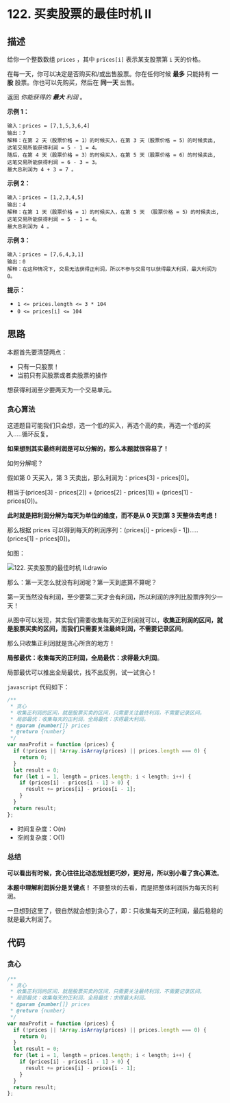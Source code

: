 # 122. 买卖股票的最佳时机 II

## 描述

给你一个整数数组 `prices` ，其中 `prices[i]` 表示某支股票第 `i` 天的价格。

在每一天，你可以决定是否购买和/或出售股票。你在任何时候 **最多** 只能持有 **一股** 股票。你也可以先购买，然后在 **同一天** 出售。

返回 *你能获得的 **最大** 利润* 。

 

**示例 1：**

```
输入：prices = [7,1,5,3,6,4]
输出：7
解释：在第 2 天（股票价格 = 1）的时候买入，在第 3 天（股票价格 = 5）的时候卖出, 这笔交易所能获得利润 = 5 - 1 = 4。
随后，在第 4 天（股票价格 = 3）的时候买入，在第 5 天（股票价格 = 6）的时候卖出, 这笔交易所能获得利润 = 6 - 3 = 3。
最大总利润为 4 + 3 = 7 。
```

**示例 2：**

```
输入：prices = [1,2,3,4,5]
输出：4
解释：在第 1 天（股票价格 = 1）的时候买入，在第 5 天 （股票价格 = 5）的时候卖出, 这笔交易所能获得利润 = 5 - 1 = 4。
最大总利润为 4 。
```

**示例 3：**

```
输入：prices = [7,6,4,3,1]
输出：0
解释：在这种情况下, 交易无法获得正利润，所以不参与交易可以获得最大利润，最大利润为 0。
```

 

**提示：**

- `1 <= prices.length <= 3 * 104`
- `0 <= prices[i] <= 104`

## 思路

本题首先要清楚两点：

- 只有一只股票！
- 当前只有买股票或者卖股票的操作

想获得利润至少要两天为一个交易单元。

### 贪心算法

这道题目可能我们只会想，选一个低的买入，再选个高的卖，再选一个低的买入.....循环反复。

**如果想到其实最终利润是可以分解的，那么本题就很容易了！**

如何分解呢？

假如第 0 天买入，第 3 天卖出，那么利润为：prices[3] - prices[0]。

相当于(prices[3] - prices[2]) + (prices[2] - prices[1]) + (prices[1] - prices[0])。

**此时就是把利润分解为每天为单位的维度，而不是从 0 天到第 3 天整体去考虑！**

那么根据 prices 可以得到每天的利润序列：(prices[i] - prices[i - 1]).....(prices[1] - prices[0])。

如图：

![122. 买卖股票的最佳时机 II.drawio](https://qiniucloud.qishilong.space/images/202409192020899.svg)

那么：第一天怎么就没有利润呢？第一天到底算不算呢？

第一天当然没有利润，至少要第二天才会有利润，所以利润的序列比股票序列少一天！

从图中可以发现，其实我们需要收集每天的正利润就可以，**收集正利润的区间，就是股票买卖的区间，而我们只需要关注最终利润，不需要记录区间**。

那么只收集正利润就是贪心所贪的地方！

**局部最优：收集每天的正利润，全局最优：求得最大利润**。

局部最优可以推出全局最优，找不出反例，试一试贪心！

`javascript` 代码如下：

```js
/**
 * 贪心
 * 收集正利润的区间，就是股票买卖的区间，只需要关注最终利润，不需要记录区间。
 * 局部最优：收集每天的正利润，全局最优：求得最大利润。
 * @param {number[]} prices
 * @return {number}
 */
var maxProfit = function (prices) {
  if (!prices || !Array.isArray(prices) || prices.length === 0) {
    return 0;
  }
  let result = 0;
  for (let i = 1, length = prices.length; i < length; i++) {
    if (prices[i] - prices[i - 1] > 0) {
      result += prices[i] - prices[i - 1];
    }
  }
  return result;
};
```

- 时间复杂度：O(n)
- 空间复杂度：O(1)

### 总结

**可以看出有时候，贪心往往比动态规划更巧妙，更好用，所以别小看了贪心算法**。

**本题中理解利润拆分是关键点！** 不要整块的去看，而是把整体利润拆为每天的利润。

一旦想到这里了，很自然就会想到贪心了，即：只收集每天的正利润，最后稳稳的就是最大利润了。

## 代码

### 贪心

```js
/**
 * 贪心
 * 收集正利润的区间，就是股票买卖的区间，只需要关注最终利润，不需要记录区间。
 * 局部最优：收集每天的正利润，全局最优：求得最大利润。
 * @param {number[]} prices
 * @return {number}
 */
var maxProfit = function (prices) {
  if (!prices || !Array.isArray(prices) || prices.length === 0) {
    return 0;
  }
  let result = 0;
  for (let i = 1, length = prices.length; i < length; i++) {
    if (prices[i] - prices[i - 1] > 0) {
      result += prices[i] - prices[i - 1];
    }
  }
  return result;
};
```